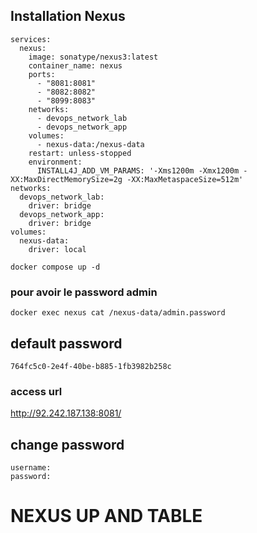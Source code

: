 ## Installation Nexus


```
services:
  nexus:
    image: sonatype/nexus3:latest
    container_name: nexus
    ports:
      - "8081:8081"
      - "8082:8082"
      - "8099:8083"
    networks:
      - devops_network_lab
      - devops_network_app
    volumes:
      - nexus-data:/nexus-data
    restart: unless-stopped
    environment:
      INSTALL4J_ADD_VM_PARAMS: '-Xms1200m -Xmx1200m -XX:MaxDirectMemorySize=2g -XX:MaxMetaspaceSize=512m'
networks:
  devops_network_lab:
    driver: bridge
  devops_network_app:
    driver: bridge
volumes:
  nexus-data:
    driver: local
```

```
docker compose up -d
```

### pour avoir le password admin

```
docker exec nexus cat /nexus-data/admin.password
```
## default password

```
764fc5c0-2e4f-40be-b885-1fb3982b258c
```

### access url 

http://92.242.187.138:8081/

## change password
```
username: 
password: 
```

# NEXUS UP AND TABLE